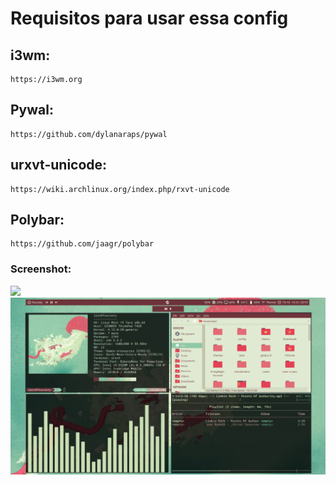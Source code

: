 # Requisitos para usar essa config 
  ## i3wm: 
    https://i3wm.org
  ## Pywal:
    https://github.com/dylanaraps/pywal
  ## urxvt-unicode:
    https://wiki.archlinux.org/index.php/rxvt-unicode
  ## Polybar:
    https://github.com/jaagr/polybar

### Screenshot:
![](https://github.com/w1redl4in/i3wm/blob/master/Prints/2019-02-14--07:58:30:PM--1600900--scrot.png)
![](https://github.com/w1redl4in/.dotfiles/blob/master/Prints/Screenshot_2.png)




